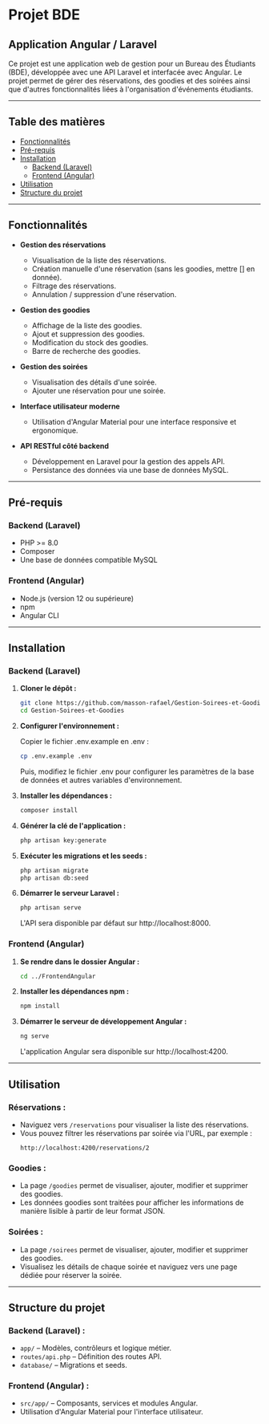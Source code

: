 # Projet BDE

## Application Angular / Laravel

Ce projet est une application web de gestion pour un Bureau des Étudiants (BDE), développée avec une API Laravel et interfacée avec Angular. Le projet permet de gérer des réservations, des goodies et des soirées ainsi que d'autres fonctionnalités liées à l'organisation d'événements étudiants.

---

## Table des matières

- [Fonctionnalités](#fonctionnalités)
- [Pré-requis](#pré-requis)
- [Installation](#installation)
  - [Backend (Laravel)](#backend-laravel)
  - [Frontend (Angular)](#frontend-angular)
- [Utilisation](#utilisation)
- [Structure du projet](#structure-du-projet)

---

## Fonctionnalités

- **Gestion des réservations**  
  - Visualisation de la liste des réservations.
  - Création manuelle d'une réservation (sans les goodies, mettre [] en donnée).
  - Filtrage des réservations.
  - Annulation / suppression d'une réservation.

- **Gestion des goodies**  
  - Affichage de la liste des goodies.
  - Ajout et suppression des goodies.
  - Modification du stock des goodies.
  - Barre de recherche des goodies.

- **Gestion des soirées**  
  - Visualisation des détails d'une soirée.
  - Ajouter une réservation pour une soirée.

- **Interface utilisateur moderne**  
  - Utilisation d'Angular Material pour une interface responsive et ergonomique.

- **API RESTful côté backend**  
  - Développement en Laravel pour la gestion des appels API.
  - Persistance des données via une base de données MySQL.

---

## Pré-requis

### Backend (Laravel)
- PHP >= 8.0
- Composer
- Une base de données compatible MySQL

### Frontend (Angular)
- Node.js (version 12 ou supérieure)
- npm
- Angular CLI

---

## Installation

### Backend (Laravel)

1. **Cloner le dépôt :**

   ```bash
   git clone https://github.com/masson-rafael/Gestion-Soirees-et-Goodies.git
   cd Gestion-Soirees-et-Goodies
   ```

2. **Configurer l'environnement :**

   Copier le fichier .env.example en .env :

   ```bash
   cp .env.example .env
   ```
   
   Puis, modifiez le fichier .env pour configurer les paramètres de la base de données et autres variables d'environnement.

3. **Installer les dépendances :**

   ```bash
   composer install
   ```

4. **Générer la clé de l'application :**

   ```bash
   php artisan key:generate
   ```

5. **Exécuter les migrations et les seeds :**

   ```bash
   php artisan migrate
   php artisan db:seed
   ```

6. **Démarrer le serveur Laravel :**

   ```bash
   php artisan serve
   ```

   L'API sera disponible par défaut sur http://localhost:8000.

### Frontend (Angular)

1. **Se rendre dans le dossier Angular :** 

   ```bash
   cd ../FrontendAngular
   ```

2. **Installer les dépendances npm :**

   ```bash
   npm install
   ```

3. **Démarrer le serveur de développement Angular :**

   ```bash
   ng serve
   ```

   L'application Angular sera disponible sur http://localhost:4200.

---

## Utilisation

### Réservations :

- Naviguez vers `/reservations` pour visualiser la liste des réservations.
- Vous pouvez filtrer les réservations par soirée via l'URL, par exemple :
  ```
  http://localhost:4200/reservations/2
  ```

### Goodies :

- La page `/goodies` permet de visualiser, ajouter, modifier et supprimer des goodies.
- Les données goodies sont traitées pour afficher les informations de manière lisible à partir de leur format JSON.

### Soirées :

- La page `/soirees` permet de visualiser, ajouter, modifier et supprimer des goodies.
- Visualisez les détails de chaque soirée et naviguez vers une page dédiée pour réserver la soirée.

---

## Structure du projet

### Backend (Laravel) :

- `app/` – Modèles, contrôleurs et logique métier.
- `routes/api.php` – Définition des routes API.
- `database/` – Migrations et seeds.

### Frontend (Angular) :

- `src/app/` – Composants, services et modules Angular.
- Utilisation d'Angular Material pour l'interface utilisateur.
